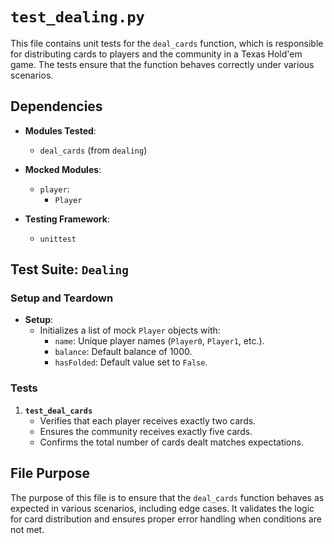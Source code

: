 # `test_dealing.py`

This file contains unit tests for the `deal_cards` function, which is responsible for distributing cards to players and the community in a Texas Hold'em game. The tests ensure that the function behaves correctly under various scenarios.

## Dependencies

- **Modules Tested**:
    - `deal_cards` (from `dealing`)

- **Mocked Modules**:
    - `player`:
        - `Player`

- **Testing Framework**:
    - `unittest`

## Test Suite: `Dealing`

### Setup and Teardown

- **Setup**:
    - Initializes a list of mock `Player` objects with:
        - `name`: Unique player names (`Player0`, `Player1`, etc.).
        - `balance`: Default balance of 1000.
        - `hasFolded`: Default value set to `False`.

### Tests

1. **`test_deal_cards`**
    - Verifies that each player receives exactly two cards.
    - Ensures the community receives exactly five cards.
    - Confirms the total number of cards dealt matches expectations.

## File Purpose

The purpose of this file is to ensure that the `deal_cards` function behaves as expected in various scenarios, including edge cases. It validates the logic for card distribution and ensures proper error handling when conditions are not met.
